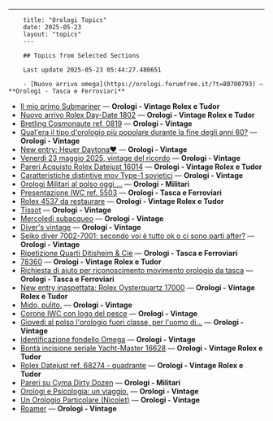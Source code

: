 ---
        title: "Orologi Topics"
        date: 2025-05-23
        layout: "topics"
        ---

        ## Topics from Selected Sections

        Last update 2025-05-23 05:44:27.480651

        - [Nuovo arrivo omega](https://orologi.forumfree.it/?t=80700793) — **Orologi - Tasca e Ferroviari**
- [Il mio primo Submariner](https://orologi.forumfree.it/?t=80696857) — **Orologi - Vintage Rolex e Tudor**
- [Nuovo arrivo Rolex Day-Date 1802](https://orologi.forumfree.it/?t=80699711) — **Orologi - Vintage Rolex e Tudor**
- [Bretling Cosmonaute ref. 0819](https://orologi.forumfree.it/?t=80698916) — **Orologi - Vintage**
- [Qual'era il tipo d'orologio più popolare durante la fine degli anni 60?](https://orologi.forumfree.it/?t=80663640) — **Orologi - Vintage**
- [New entry: Heuer Daytona❤️](https://orologi.forumfree.it/?t=80692975) — **Orologi - Vintage**
- [Venerdì 23 maggio 2025, vintage del ricordo](https://orologi.forumfree.it/?t=80701189) — **Orologi - Vintage**
- [Pareri Acquisto Rolex Datejust 16014](https://orologi.forumfree.it/?t=80701027) — **Orologi - Vintage Rolex e Tudor**
- [Caratteristiche distintive mov Type-1 sovietici](https://orologi.forumfree.it/?t=80670005) — **Orologi - Vintage**
- [Orologi Militari al polso oggi….](https://orologi.forumfree.it/?t=80440118) — **Orologi - Militari**
- [Presentazione IWC ref. 5503](https://orologi.forumfree.it/?t=80675266) — **Orologi - Tasca e Ferroviari**
- [Rolex 4537 da restaurare](https://orologi.forumfree.it/?t=80329375) — **Orologi - Vintage Rolex e Tudor**
- [Tissot](https://orologi.forumfree.it/?t=80699537) — **Orologi - Vintage**
- [Mercoledì subacqueo](https://orologi.forumfree.it/?t=80699201) — **Orologi - Vintage**
- [Diver's vintage](https://orologi.forumfree.it/?t=71608461) — **Orologi - Vintage**
- [Seiko diver 7002-7001: secondo voi è tutto ok o ci sono parti after?](https://orologi.forumfree.it/?t=80700044) — **Orologi - Vintage**
- [Ripetizione Quarti Ditisheim & Cie](https://orologi.forumfree.it/?t=80697819) — **Orologi - Tasca e Ferroviari**
- [78360](https://orologi.forumfree.it/?t=80701222) — **Orologi - Vintage Rolex e Tudor**
- [Richiesta di aiuto per riconoscimento movimento orologio da tasca](https://orologi.forumfree.it/?t=80700857) — **Orologi - Tasca e Ferroviari**
- [New entry inaspettata: Rolex Oysterquartz 17000](https://orologi.forumfree.it/?t=80701175) — **Orologi - Vintage Rolex e Tudor**
- [Mido, pulito.](https://orologi.forumfree.it/?t=80697800) — **Orologi - Vintage**
- [Corone IWC con logo del pesce](https://orologi.forumfree.it/?t=80688428) — **Orologi - Vintage**
- [Giovedì al polso l'orologio fuori classe, per l'uomo di...](https://orologi.forumfree.it/?t=80700280) — **Orologi - Vintage**
- [Identificazione fondello Omega](https://orologi.forumfree.it/?t=80700903) — **Orologi - Vintage**
- [Bontà incisione seriale Yacht-Master 16628](https://orologi.forumfree.it/?t=80699455) — **Orologi - Vintage Rolex e Tudor**
- [Rolex Datejust ref. 68274 - quadrante](https://orologi.forumfree.it/?t=80700740) — **Orologi - Vintage Rolex e Tudor**
- [Pareri su Cyma Dirty Dozen](https://orologi.forumfree.it/?t=80697368) — **Orologi - Militari**
- [Orologi e Psicologia: un viaggio.](https://orologi.forumfree.it/?t=80681706) — **Orologi - Vintage**
- [Un Orologio Particolare (Nicolet)](https://orologi.forumfree.it/?t=80700453) — **Orologi - Vintage**
- [Roamer](https://orologi.forumfree.it/?t=80700485) — **Orologi - Vintage**
